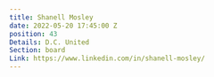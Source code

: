 ```yaml
---
title: Shanell Mosley
date: 2022-05-20 17:45:00 Z
position: 43
Details: D.C. United
Section: board
Link: https://www.linkedin.com/in/shanell-mosley/
---
```


